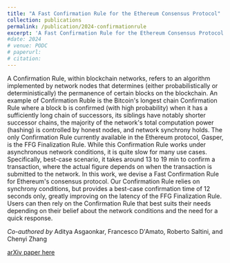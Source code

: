```yaml
---
title: "A Fast Confirmation Rule for the Ethereum Consensus Protocol"
collection: publications
permalink: /publication/2024-confirmationrule
excerpt: 'A Fast Confirmation Rule for the Ethereum Consensus Protocol.'
#date: 2024
# venue: PODC
# paperurl: 
# citation: 
---
```


A Confirmation Rule, within blockchain networks, refers to an algorithm implemented by network nodes that determines (either probabilistically or deterministically) the permanence of certain blocks on the blockchain. An example of Confirmation Ruble is the Bitcoin's longest chain Confirmation Rule where a block b is confirmed (with high probability) when it has a sufficiently long chain of successors, its siblings have notably shorter successor chains, the majority of the network's total computation power (hashing) is controlled by honest nodes, and network synchrony holds.
The only Confirmation Rule currently available in the Ethereum protocol, Gasper, is the FFG Finalization Rule. While this Confirmation Rule works under asynchronous network conditions, it is quite slow for many use cases. Specifically, best-case scenario, it takes around 13 to 19 min to confirm a transaction, where the actual figure depends on when the transaction is submitted to the network.
In this work, we devise a Fast Confirmation Rule for Ethereum's consensus protocol. Our Confirmation Rule relies on synchrony conditions, but provides a best-case confirmation time of 12 seconds only, greatly improving on the latency of the FFG Finalization Rule.
Users can then rely on the Confirmation Rule that best suits their needs depending on their belief about the network conditions and the need for a quick response.

_Co-authored by_ Aditya Asgaonkar, Francesco D'Amato, Roberto Saltini, and Chenyi Zhang

[arXiv paper here](https://arxiv.org/abs/2405.00549) 



